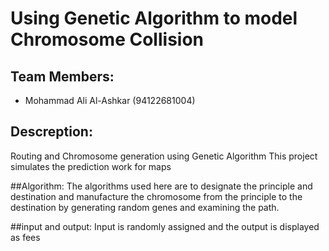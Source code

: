 # Using Genetic Algorithm to model Chromosome Collision

## Team Members:
- Mohammad Ali Al-Ashkar (94122681004)

## Descreption:
Routing and Chromosome generation using Genetic Algorithm
This project simulates the prediction work for maps

##Algorithm:
The algorithms used here are to designate the principle and destination and manufacture the chromosome from the principle to the destination by generating random genes and examining the path.

##input and output:
Input is randomly assigned and the output is displayed as fees
